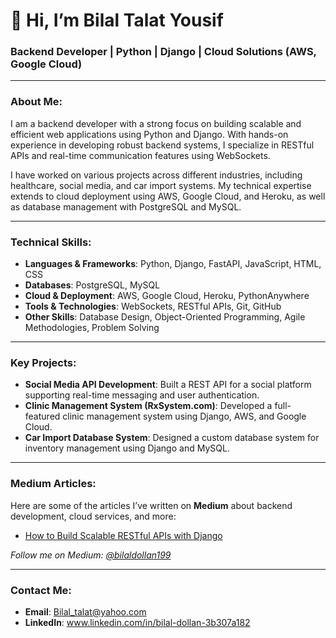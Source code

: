# 👋 Hi, I’m **Bilal Talat Yousif**

### Backend Developer | Python | Django | Cloud Solutions (AWS, Google Cloud)

---

### **About Me:**

I am a backend developer with a strong focus on building scalable and efficient web applications using Python and Django. 
With hands-on experience in developing robust backend systems, I specialize in RESTful APIs and real-time communication features using WebSockets.

I have worked on various projects across different industries, including healthcare, social media, and car import systems. 
My technical expertise extends to cloud deployment using AWS, Google Cloud, and Heroku, as well as database management with PostgreSQL and MySQL.

---

### **Technical Skills:**
- **Languages & Frameworks**: Python, Django, FastAPI, JavaScript, HTML, CSS
- **Databases**: PostgreSQL, MySQL
- **Cloud & Deployment**: AWS, Google Cloud, Heroku, PythonAnywhere
- **Tools & Technologies**: WebSockets, RESTful APIs, Git, GitHub
- **Other Skills**: Database Design, Object-Oriented Programming, Agile Methodologies, Problem Solving

---

### **Key Projects:**
- **Social Media API Development**: Built a REST API for a social platform supporting real-time messaging and user authentication.
- **Clinic Management System (RxSystem.com)**: Developed a full-featured clinic management system using Django, AWS, and Google Cloud.
- **Car Import Database System**: Designed a custom database system for inventory management using Django and MySQL.

---

### **Medium Articles:**
Here are some of the articles I’ve written on **Medium** about backend development, cloud services, and more:

- [How to Build Scalable RESTful APIs with Django](https://medium.com/@bilaldollan199/mastering-rest-apis-key-principles-for-building-scalable-and-efficient-systems-f94d42ee5207)

*Follow me on Medium: [@bilaldollan199](https://medium.com/@bilaldollan199)*

---

### **Contact Me:**
- **Email**: Bilal_talat@yahoo.com
- **LinkedIn**: www.linkedin.com/in/bilal-dollan-3b307a182

